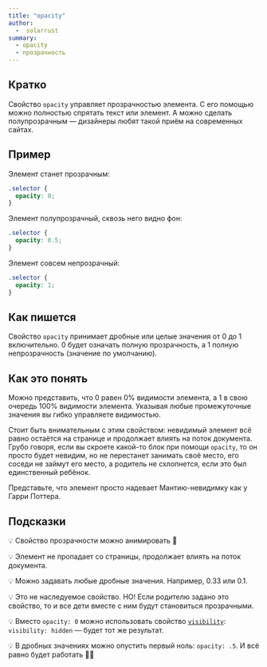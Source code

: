 ```yaml
---
title: "opacity"
author:
  -  solarrust
summary:
  - opacity
  - прозрачность
---
```


## Кратко

Свойство `opacity` управляет прозрачностью элемента. С его помощью можно полностью спрятать текст или элемент. А можно сделать полупрозрачным — дизайнеры любят такой приём на современных сайтах.

## Пример

Элемент станет прозрачным:

```css
.selector {
  opacity: 0;
}
```

Элемент полупрозрачный, сквозь него видно фон:

```css
.selector {
  opacity: 0.5;
}
```

Элемент совсем непрозрачный:

```css
.selector {
  opacity: 1;
}
```

## Как пишется

Свойство `opacity` принимает дробные или целые значения от 0 до 1 включительно. 0 будет означать полную прозрачность, а 1 полную непрозрачность (значение по умолчанию).

## Как это понять

Можно представить, что 0 равен 0% видимости элемента, а 1 в свою очередь 100% видимости элемента. Указывая любые промежуточные значения вы гибко управляете видимостью.

Стоит быть внимательным с этим свойством: невидимый элемент всё равно остаётся на странице и продолжает влиять на поток документа. Грубо говоря, если вы скроете какой-то блок при помощи `opacity`, то он просто будет невидим, но не перестанет занимать своё место, его соседи не займут его место, а родитель не схлопнется, если это был единственный ребёнок.

Представьте, что элемент просто надевает Мантию-невидимку как у Гарри Поттера.

## Подсказки

💡 Свойство прозрачности можно анимировать 🎉

💡 Элемент не пропадает со страницы, продолжает влиять на поток документа.

💡 Можно задавать любые дробные значения. Например, 0.33 или 0.1.

💡 Это не наследуемое свойство. НО! Если родителю задано это свойство, то и все дети вместе с ним будут становиться прозрачными.

💡 Вместо `opacity: 0` можно использовать свойство [`visibility`](/css/doka/visibilty): `visibility: hidden` — будет тот же результат.

💡 В дробных значениях можно опустить первый ноль: `opacity: .5`. И всё равно будет работать 🧙‍♀️
